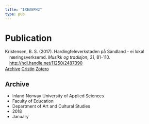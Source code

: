 ```yaml
---
title: "IXEAEPH2"
type: pub
---
```

<h1>Publication</h1>
<article id="csl-bib-container-IXEAEPH2" class="csl-bib-container">
  <div class="csl-bib-body" style="line-height: 1.35; padding-left: 1em; text-indent:-1em;">
  <div class="csl-entry">Kristensen, B. S. (2017). Hardingfeleverkstaden p&#xE5; Sandland - ei lokal n&#xE6;ringsverksemd. <i>Musikk og tradisjon</i>, <i>31</i>, 81&#x2013;110. <a href="http://hdl.handle.net/11250/2487390">http://hdl.handle.net/11250/2487390</a></div>
</div>
  <div class="csl-bib-buttons">
    <a href="#taxonomy-article-IXEAEPH2" class="csl-bib-button">Archive</a>
    <a href alt="Cristin URL" class="csl-bib-button">Cristin</a>
    <a href alt="Zotero URL" class="csl-bib-button">Zotero</a>
  </div>
  <div id="csl-bib-meta-container-IXEAEPH2"></div>
</article>
<div id="csl-bib-meta-IXEAEPH2" class="csl-bib-meta">
  <article id="taxonomy-article-IXEAEPH2" class="taxonomy-article">
    <h1>Archive</h1>
    <ul>
      <li>Inland Norway University of Applied Sciences</li>
      <li>Faculty of Education</li>
      <li>Department of Art and Cultural Studies</li>
      <li>2018</li>
      <li>January</li>
    </ul>
  </article>
</div>
